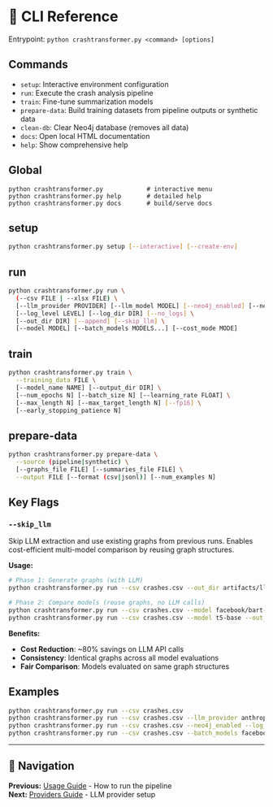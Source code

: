 # 🧰 CLI Reference

Entrypoint: `python crashtransformer.py <command> [options]`

## Commands

- `setup`: Interactive environment configuration
- `run`: Execute the crash analysis pipeline
- `train`: Fine-tune summarization models
- `prepare-data`: Build training datasets from pipeline outputs or synthetic data
- `clean-db`: Clear Neo4j database (removes all data)
- `docs`: Open local HTML documentation
- `help`: Show comprehensive help

## Global

```text
python crashtransformer.py            # interactive menu
python crashtransformer.py help       # detailed help
python crashtransformer.py docs       # build/serve docs
```

## setup

```bash
python crashtransformer.py setup [--interactive] [--create-env]
```

## run

```bash
python crashtransformer.py run \
  (--csv FILE | --xlsx FILE) \
  [--llm_provider PROVIDER] [--llm_model MODEL] [--neo4j_enabled] [--neo4j_uri URI] \
  [--log_level LEVEL] [--log_dir DIR] [--no_logs] \
  [--out_dir DIR] [--append] [--skip_llm] \
  [--model MODEL] [--batch_models MODELS...] [--cost_mode MODE]
```

## train

```bash
python crashtransformer.py train \
  --training_data FILE \
  [--model_name NAME] [--output_dir DIR] \
  [--num_epochs N] [--batch_size N] [--learning_rate FLOAT] \
  [--max_length N] [--max_target_length N] [--fp16] \
  [--early_stopping_patience N]
```

## prepare-data

```bash
python crashtransformer.py prepare-data \
  --source (pipeline|synthetic) \
  [--graphs_file FILE] [--summaries_file FILE] \
  --output FILE [--format (csv|jsonl)] [--num_examples N]
```

## Key Flags

### `--skip_llm`

Skip LLM extraction and use existing graphs from previous runs. Enables cost-efficient multi-model comparison by reusing graph structures.

**Usage:**

```bash
# Phase 1: Generate graphs (with LLM)
python crashtransformer.py run --csv crashes.csv --out_dir artifacts/llm_extraction

# Phase 2: Compare models (reuse graphs, no LLM calls)
python crashtransformer.py run --csv crashes.csv --model facebook/bart-base --out_dir artifacts/bart --skip_llm
python crashtransformer.py run --csv crashes.csv --model t5-base --out_dir artifacts/t5 --skip_llm
```

**Benefits:**

- **Cost Reduction**: ~80% savings on LLM API calls
- **Consistency**: Identical graphs across all model evaluations
- **Fair Comparison**: Models evaluated on same graph structures

## Examples

```bash
python crashtransformer.py run --csv crashes.csv
python crashtransformer.py run --csv crashes.csv --llm_provider anthropic
python crashtransformer.py run --csv crashes.csv --neo4j_enabled --log_level DEBUG
python crashtransformer.py run --csv crashes.csv --batch_models facebook/bart-base t5-base
```

---

## 📖 Navigation

**Previous:** [Usage Guide](USAGE_GUIDE.md) - How to run the pipeline  
**Next:** [Providers Guide](PROVIDERS_GUIDE.md) - LLM provider setup

